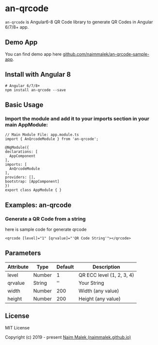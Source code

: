 # an-qrcode
`an-qrcode` is Angular6-8 QR Code library to generate QR Codes in Angular 6/7/8+ app.

## Demo App

You can find demo app here 
[github.com/naimmalek/an-qrcode-sample-app](https://naimmalek.github.io/an-qrcode-sample-app/).

## Install with Angular 8

```
# Angular 6/7/8+
npm install an-qrcode --save
```

## Basic Usage

### Import the module and add it to your imports section in your main AppModule:

```
// Main Module File: app.module.ts
import { AnQrcodeModule } from 'an-qrcode';

@NgModule({
declarations: [
  AppComponent
],
imports: [
  AnQrcodeModule
],
providers: [],
bootstrap: [AppComponent]
})
export class AppModule { }
```

## Examples: an-qrcode

### Generate a QR Code from a string

here is sample code for generate qrcode

```
<qrcode [level]="1" [qrvalue]="'QR Code String'"></qrcode>
```


## Parameters

| Attribute        | Type           | Default | Description  |
| ------------- |-------------| -----|------------|
| level | Number | 1    | QR ECC level (1, 2, 3, 4) |
| qrvalue      | String | '' | Your String |
| width      | Number | 200     | Width (any value) |
| height      | Number | 200     | Height (any value) |


## License
MIT License

Copyright (c) 2019 - present [Naim Malek (naimmalek.github.io)](https://naimmalek.github.io/)
